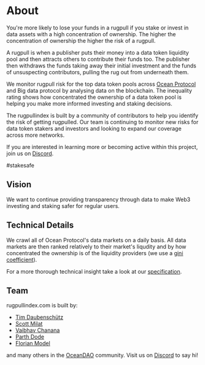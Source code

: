 # About

You're more likely to lose your funds in a rugpull if you stake or invest in data assets with a high concentration of ownership. The higher the concentration of ownership the higher the risk of a rugpull. 

A rugpull is when a publisher puts their money into a data token liquidity pool and then attracts others to contribute their funds too. The publisher then withdraws the funds taking away their initial investment and the funds of unsuspecting contributors, pulling the rug out from underneath them.

We monitor rugpull risk for the top data token pools across [Ocean Protocol](https://market.oceanprotocol.com) and Big data protocol by analysing data on the blockchain. The inequality rating shows how concentrated the ownership of a data token pool is helping you make more informed investing and staking decisions.

The rugpullindex is built by a community of contributors to help you identify the risk of getting rugpulled. Our team is continuing to monitor new risks for data token stakers and investors and looking to expand our coverage across more networks. 

If you are interested in learning more or becoming active within this project, join us on [Discord](https://discord.gg/hBQVJY9Me6).

#stakesafe

## Vision

We want to continue providing transparency through data to make Web3 investing and staking safer for regular users.

## Technical Details

We crawl all of Ocean Protocol's data markets on a daily basis.  All data
markets are then ranked relatively to their market's liqudity and by how concentrated the ownership is of the liquidity providers (we use a [gini
coefficient](https://en.wikipedia.org/w/index.php?title=Gini_coefficient&oldid=985147212)).

For a more thorough technical insight take a look at our [specification](https://rugpullindex.com/specification).

## Team

rugpullindex.com is built by:
- [Tim Daubenschütz](https://timdaub.github.io)
- [Scott Milat](https://www.scottmilat.com/)
- [Vaibhav Chanana](https://github.com/il3ven)
- [Parth Dode](https://github.com/d80ep08th)
- [Florian Model](https://florianmodel.com/)

and many others in the [OceanDAO](https://oceanprotocol.com/dao/)
community. Visit us on [Discord](https://discord.gg/hBQVJY9Me6) to say hi!

